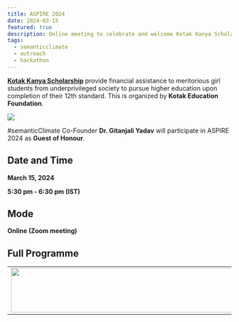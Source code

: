 ```yaml
---
title: ASPIRE 2024  
date: 2024-03-15
featured: true
description: Online meeting to celebrate and welcome Kotak Kanya Scholars
tags:
  - semanticclimate
  - outreach
  - hackathon
---
```


[**Kotak Kanya Scholarship**](https://www.collegedekho.com/kotak-kanya-scholarship-dsp-13) provide financial assistance to meritorious girl students from underprivileged society to pursue higher education upon completion of their 12th standard. This is organized by **Kotak Education Foundation**.

<img src='{{ "/static/img/aspire_poster.jpg" | url }}'>

#semanticClimate Co-Founder **Dr. Gitanjali Yadav** will participate in ASPIRE 2024 as **Guest of Honour**.

## Date and Time

**March 15, 2024**

**5:30 pm - 6:30 pm (IST)**

## Mode

**Online (Zoom meeting)**

## Full Programme 

<table>
  <tr>
    <td>
      <img src='{{ "/static/img/aspire_schedule.jpeg" | url }}' width="500" height="100">
    </td>
  </tr>
</table>












